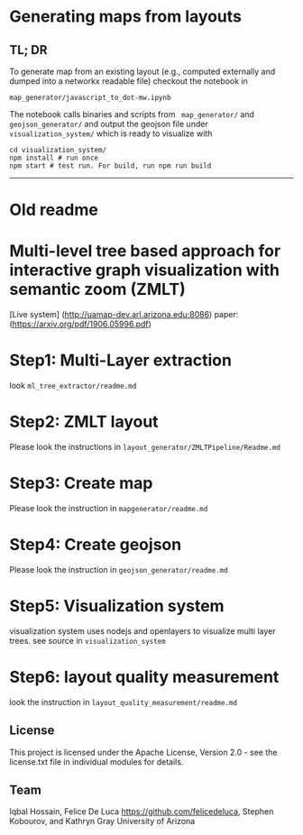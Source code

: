 # Generating maps from layouts
## TL; DR
To generate map from an existing layout (e.g., computed externally and dumped into a networkx readable file)
checkout the notebook in 
```
map_generator/javascript_to_dot-mw.ipynb
```

The notebook calls binaries and scripts from ` map_generator/` and `geojson_generator/`
and output the geojson file under `visualization_system/` which is ready to visualize with 
```
cd visualization_system/
npm install # run once
npm start # test run. For build, run npm run build
```


---

# Old readme
# Multi-level tree based approach for interactive graph visualization with semantic zoom (ZMLT)

[Live system] (http://uamap-dev.arl.arizona.edu:8086)
paper: (https://arxiv.org/pdf/1906.05996.pdf)

# Step1: Multi-Layer extraction

look `ml_tree_extractor/readme.md`

# Step2: ZMLT layout

Please look the instructions in `layout_generator/ZMLTPipeline/Readme.md`

# Step3:  Create map
Please look the instruction in  `mapgenerator/readme.md`

# Step4:  Create geojson
Please look the instruction in  `geojson_generator/readme.md`

# Step5: Visualization system
visualization system  uses nodejs and openlayers to visualize multi layer trees. see source in `visualization_system`

# Step6: layout quality measurement
look the instruction in `layout_quality_measurement/readme.md`

## License
This project is licensed under the Apache License, Version 2.0 - see the license.txt file in individual modules for details.



## Team
Iqbal Hossain,
Felice De Luca https://github.com/felicedeluca,
Stephen Kobourov, and
Kathryn Gray
University of Arizona
